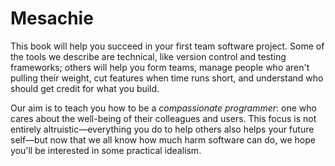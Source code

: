 # Mesachie

This book will help you succeed in your first team software project.
Some of the tools we describe are technical,
like version control and testing frameworks;
others will help you form teams,
manage people who aren't pulling their weight,
cut features when time runs short,
and understand who should get credit for what you build.

Our aim is to teach you how to be a *compassionate programmer*:
one who cares about the well-being of their colleagues and users.
This focus is not entirely altruistic—everything you do to help others
also helps your future self—but
now that we all know how much harm software can do,
we hope you'll be interested in some practical idealism.
